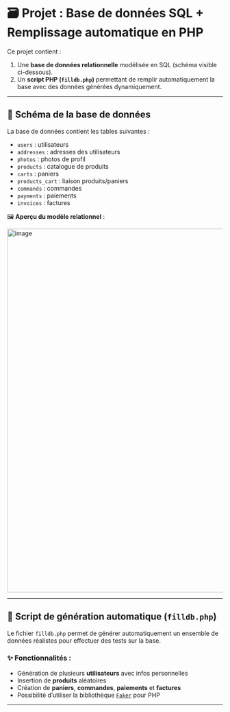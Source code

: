 # 🗃️ Projet : Base de données SQL + Remplissage automatique en PHP

Ce projet contient :
1. Une **base de données relationnelle** modélisée en SQL (schéma visible ci-dessous).
2. Un **script PHP (`filldb.php`)** permettant de remplir automatiquement la base avec des données générées dynamiquement.

---

## 🧱 Schéma de la base de données

La base de données contient les tables suivantes :

- `users` : utilisateurs
- `addresses` : adresses des utilisateurs
- `photos` : photos de profil
- `products` : catalogue de produits
- `carts` : paniers
- `products_cart` : liaison produits/paniers
- `commands` : commandes
- `payments` : paiements
- `invoices` : factures

🖼️ **Aperçu du modèle relationnel** :

<img width="1515" height="848" alt="image" src="https://github.com/user-attachments/assets/4eb5dd24-01fd-4091-9537-3f82002de5ef" />


---

## 🐘 Script de génération automatique (`filldb.php`)

Le fichier `filldb.php` permet de générer automatiquement un ensemble de données réalistes pour effectuer des tests sur la base.

### ✨ Fonctionnalités :

- Génération de plusieurs **utilisateurs** avec infos personnelles
- Insertion de **produits** aléatoires
- Création de **paniers**, **commandes**, **paiements** et **factures**
- Possibilité d’utiliser la bibliothèque [`Faker`](https://github.com/fzaninotto/Faker) pour PHP

---
